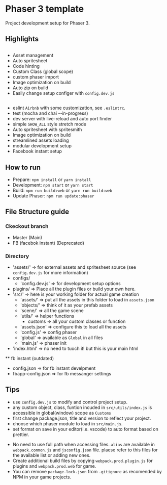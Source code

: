 # Phaser 3 template

Project development setup for Phaser 3.

## Highlights

##

- Asset management
- Auto spritesheet
- Code hinting
- Custom Class (global scope)
- custom phaser import
- Image optimization on build
- Auto zip on build
- Easily change setup configer with `config.dev.js`

##

- eslint `Airbnb` with some customization, see `.eslintrc`.
- test (mocha and chai --in-progress)
- dev server with live-reload and auto port finder
- simple `SHOW_ALL` style stretch mode
- Auto spritesheet with spritesmith
- Image optimization on build
- streamlined assets loading
- modular development setup
- Facebook instant setup

## How to run

- Prepare: `npm install` or `yarn install`
- Development: `npm start` or `yarn start`
- Build: `npm run build:web` or `yarn run build:web`
- Update Phaser: `npm run update:phaser`

## File Structure guide

### Ckeckout branch

- Master (Main)
- FB (facebok instant) (Deprecated)

### Directory

- 'assets/' => for external assets and spritesheet source (see `config.dev.js` for more information)
- configs/
  - 'config.dev.js' => for development setup options
- plugins/ => Place all the plugin files or build your own here.
- 'src/' => here is your working folder for actual game creation
  - 'assets/' => put all the assets in this folder to load in `assets.json`
  - 'objects/' => think of it as your prefab assets
  - 'scene/' => all the game scene
  - 'utils/' => helper functions
    - customs => all your custom classes or function
  - 'assets.json' => configure this to load all the assets
  - 'config.js' => config phaser
  - 'global' => available as `Global` in all files
  - 'main.js' => phaser init
- 'index.html' => no need to tuoch it! but this is your main html

\*\* fb instant (outdated)

- config.json => for fb instant develpment
- fbapp-config.json => for fb messanger settings

## Tips

- use `config.dev.js` to modify and control project setup.
- any custom object, class, funtion incuded in `src/utils/index.js` is accessible in global(window) scope as `Customs`
- first change package.json, title and version to reflect your project.
- choose which phaser module to load in `src/main.js`.
- set format on save in your editor(i.e. vscode) to auto format based on prettier.

* No need to use full path when accessing files. `alias` are available in `webpack.common.js` and `jsconfig.json` file. plaese refer to this files for the available list or adding new ones.
* Create additional build files by copying `webpack.prod.plugin.js` for plugins and `webpack.prod.web` for game.
* You can remove `package-lock.json` from `.gitignore` as recomended by NPM in your game projects.

